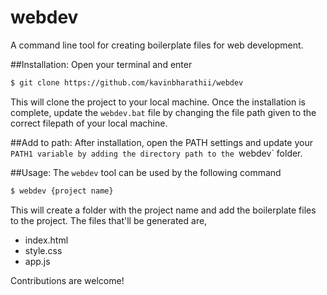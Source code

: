 # webdev
A command line tool for creating boilerplate files for web development.

##Installation:
Open your terminal and enter
```bash
$ git clone https://github.com/kavinbharathii/webdev
```
This will clone the project to your local machine. Once the installation is complete, update the `webdev.bat` file by changing the file path given to the correct 
filepath of your local machine.

##Add to path:
After installation, open the PATH settings and update your `PATH1 variable by adding the directory path to the `webdev` folder.

##Usage:
The `webdev` tool can be used by the following command
```bash
$ webdev {project name}
```
This will create a folder with the project name and add the boilerplate files to the project. The files that'll be generated are,
- index.html
- style.css
- app.js

Contributions are welcome!

